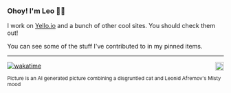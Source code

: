### Ohoy! I'm Leo 🐱‍💻

I work on [Yello.io](https://yello.io) and a bunch of other cool sites. You should check them out!

You can see some of the stuff I've contributed to in my pinned items.

---

<img align="right" src="https://github.githubassets.com/images/mona-whisper.gif" width="20" height="20"/>

[![wakatime](https://wakatime.com/badge/user/82cd1440-31c4-4e98-a312-f0ae6a6f50d7.svg?style=for-the-badge)](https://wakatime.com/@82cd1440-31c4-4e98-a312-f0ae6a6f50d7)


<sup>Picture is an AI generated picture combining a disgruntled cat and Leonid Afremov's Misty mood</sup>
